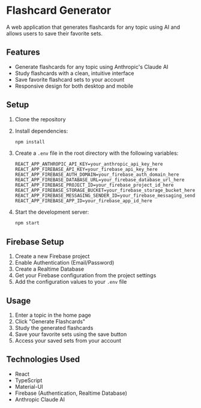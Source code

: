 # Flashcard Generator

A web application that generates flashcards for any topic using AI and allows users to save their favorite sets.

## Features

- Generate flashcards for any topic using Anthropic's Claude AI
- Study flashcards with a clean, intuitive interface
- Save favorite flashcard sets to your account
- Responsive design for both desktop and mobile

## Setup

1. Clone the repository
2. Install dependencies:
   ```bash
   npm install
   ```

3. Create a `.env` file in the root directory with the following variables:
   ```
   REACT_APP_ANTHROPIC_API_KEY=your_anthropic_api_key_here
   REACT_APP_FIREBASE_API_KEY=your_firebase_api_key_here
   REACT_APP_FIREBASE_AUTH_DOMAIN=your_firebase_auth_domain_here
   REACT_APP_FIREBASE_DATABASE_URL=your_firebase_database_url_here
   REACT_APP_FIREBASE_PROJECT_ID=your_firebase_project_id_here
   REACT_APP_FIREBASE_STORAGE_BUCKET=your_firebase_storage_bucket_here
   REACT_APP_FIREBASE_MESSAGING_SENDER_ID=your_firebase_messaging_sender_id_here
   REACT_APP_FIREBASE_APP_ID=your_firebase_app_id_here
   ```

4. Start the development server:
   ```bash
   npm start
   ```

## Firebase Setup

1. Create a new Firebase project
2. Enable Authentication (Email/Password)
3. Create a Realtime Database
4. Get your Firebase configuration from the project settings
5. Add the configuration values to your `.env` file

## Usage

1. Enter a topic in the home page
2. Click "Generate Flashcards"
3. Study the generated flashcards
4. Save your favorite sets using the save button
5. Access your saved sets from your account

## Technologies Used

- React
- TypeScript
- Material-UI
- Firebase (Authentication, Realtime Database)
- Anthropic Claude AI 